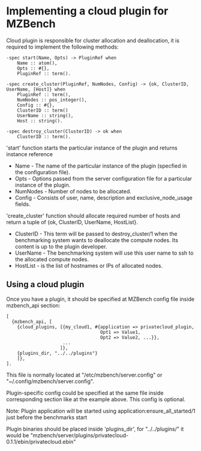 # Implementing a cloud plugin for MZBench

Cloud plugin is responsible for cluster allocation and deallocation, it is required to implement the following methods:

    -spec start(Name, Opts) -> PluginRef when
        Name :: atom(),
        Opts :: #{},
        PluginRef :: term().

    -spec create_cluster(PluginRef, NumNodes, Config) -> {ok, ClusterID, UserName, [Host]} when
        PluginRef :: term(),
        NumNodes :: pos_integer(),
        Config :: #{},
        ClusterID :: term()
        UserName :: string(),
        Host :: string().

    -spec destroy_cluster(ClusterID) -> ok when
        ClusterID :: term().

'start' function starts the particular instance of the plugin and returns instance reference

* Name - The name of the particular instance of the plugin (specfied in the configuration file).
* Opts - Options passed from the server configuration file for a particular instance of the plugin.
* NumNodes - Number of nodes to be allocated.
* Config - Consists of user, name, description and exclusive_node_usage fields.

'create_cluster' function should allocate required number of hosts and return a tuple of {ok, ClusterID, UserName, HostList}.

* ClusterID - This term will be passed to destroy_cluster/1 when the benchmarking system wants to deallocate the compute nodes. Its content is up to the plugin developer.
* UserName - The benchmarking system will use this user name to ssh to the allocated compute nodes.
* HostList - is the list of hostnames or IPs of allocated nodes.

## Using a cloud plugin

Once you have a plugin, it should be specified at MZBench config file inside mzbench_api section:

    [
      {mzbench_api, [
        {cloud_plugins, [{my_cloud1, #{application => privatecloud_plugin,
                                       Opt1 => Value1,
                                       Opt2 => Value2, ...}},
                         ...
                        ]},
        {plugins_dir, "../../plugins"}
        ]},
    ].

This file is normally located at "/etc/mzbench/server.config" or "~/.config/mzbench/server.config".

Plugin-specific config could be specified at the same file inside corresponding section like at the example above. This config is optional.

Note: Plugin application will be started using application:ensure_all_started/1 just before the benchmarks start

Plugin binaries should be placed inside 'plugins_dir', for "../../plugins/" it would be "mzbench/server/plugins/privatecloud-0.1.1/ebin/privatecloud.ebin"
